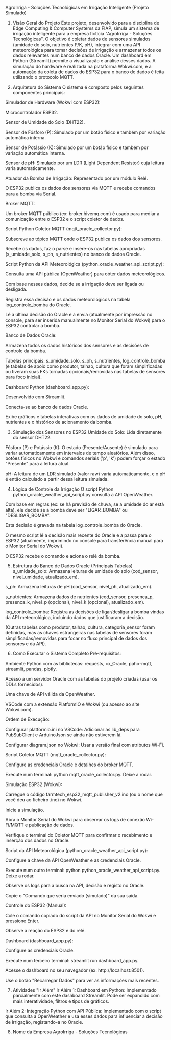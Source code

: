 AgroIrriga - Soluções Tecnológicas em Irrigação Inteligente (Projeto Simulado)
1. Visão Geral do Projeto
Este projeto, desenvolvido para a disciplina de Edge Computing & Computer Systems da FIAP, simula um sistema de irrigação inteligente para a empresa fictícia "AgroIrriga - Soluções Tecnológicas". O objetivo é coletar dados de sensores simulados (umidade do solo, nutrientes P/K, pH), integrar com uma API meteorológica para tomar decisões de irrigação e armazenar todos os dados relevantes num banco de dados Oracle. Um dashboard em Python (Streamlit) permite a visualização e análise desses dados. A simulação do hardware é realizada na plataforma Wokwi.com, e a automação da coleta de dados do ESP32 para o banco de dados é feita utilizando o protocolo MQTT.

2. Arquitetura do Sistema
O sistema é composto pelos seguintes componentes principais:

Simulador de Hardware (Wokwi com ESP32):

Microcontrolador ESP32.

Sensor de Umidade do Solo (DHT22).

Sensor de Fósforo (P): Simulado por um botão físico e também por variação automática interna.

Sensor de Potássio (K): Simulado por um botão físico e também por variação automática interna.

Sensor de pH: Simulado por um LDR (Light Dependent Resistor) cuja leitura varia automaticamente.

Atuador da Bomba de Irrigação: Representado por um módulo Relé.

O ESP32 publica os dados dos sensores via MQTT e recebe comandos para a bomba via Serial.

Broker MQTT:

Um broker MQTT público (ex: broker.hivemq.com) é usado para mediar a comunicação entre o ESP32 e o script coletor de dados.

Script Python Coletor MQTT (mqtt_oracle_collector.py):

Subscreve ao tópico MQTT onde o ESP32 publica os dados dos sensores.

Recebe os dados, faz o parse e insere-os nas tabelas apropriadas (s_umidade_solo, s_ph, s_nutrientes) no banco de dados Oracle.

Script Python da API Meteorológica (python_oracle_weather_api_script.py):

Consulta uma API pública (OpenWeather) para obter dados meteorológicos.

Com base nesses dados, decide se a irrigação deve ser ligada ou desligada.

Registra essa decisão e os dados meteorológicos na tabela log_controle_bomba do Oracle.

Lê a última decisão do Oracle e a envia (atualmente por impressão no console, para ser inserida manualmente no Monitor Serial do Wokwi) para o ESP32 controlar a bomba.

Banco de Dados Oracle:

Armazena todos os dados históricos dos sensores e as decisões de controle da bomba.

Tabelas principais: s_umidade_solo, s_ph, s_nutrientes, log_controle_bomba (e tabelas de apoio como produtor, talhao, cultura que foram simplificadas ou tiveram suas FKs tornadas opcionais/removidas nas tabelas de sensores para foco inicial).

Dashboard Python (dashboard_app.py):

Desenvolvido com Streamlit.

Conecta-se ao banco de dados Oracle.

Exibe gráficos e tabelas interativas com os dados de umidade do solo, pH, nutrientes e o histórico de acionamento da bomba.

3. Simulação dos Sensores no ESP32
Umidade do Solo: Lida diretamente do sensor DHT22.

Fósforo (P) e Potássio (K): O estado (Presente/Ausente) é simulado para variar automaticamente em intervalos de tempo aleatórios. Além disso, botões físicos no Wokwi e comandos seriais ('p', 'k') podem forçar o estado "Presente" para a leitura atual.

pH: A leitura de um LDR simulado (valor raw) varia automaticamente, e o pH é então calculado a partir dessa leitura simulada.

4. Lógica de Controle da Irrigação
O script Python python_oracle_weather_api_script.py consulta a API OpenWeather.

Com base em regras (ex: se há previsão de chuva, se a umidade do ar está alta), ele decide se a bomba deve ser "LIGAR_BOMBA" ou "DESLIGAR_BOMBA".

Esta decisão é gravada na tabela log_controle_bomba do Oracle.

O mesmo script lê a decisão mais recente do Oracle e a passa para o ESP32 (atualmente, imprimindo no console para transferência manual para o Monitor Serial do Wokwi).

O ESP32 recebe o comando e aciona o relé da bomba.

5. Estrutura do Banco de Dados Oracle (Principais Tabelas)
s_umidade_solo: Armazena leituras de umidade do solo (cod_sensor, nivel_umidade, atualizado_em).

s_ph: Armazena leituras de pH (cod_sensor, nivel_ph, atualizado_em).

s_nutrientes: Armazena dados de nutrientes (cod_sensor, presenca_p, presenca_k, nivel_p (opcional), nivel_k (opcional), atualizado_em).

log_controle_bomba: Registra as decisões de ligar/desligar a bomba vindas da API meteorológica, incluindo dados que justificaram a decisão.

(Outras tabelas como produtor, talhao, cultura, categoria_sensor foram definidas, mas as chaves estrangeiras nas tabelas de sensores foram simplificadas/removidas para focar no fluxo principal de dados dos sensores e da API).

6. Como Executar o Sistema Completo
Pré-requisitos:

Ambiente Python com as bibliotecas: requests, cx_Oracle, paho-mqtt, streamlit, pandas, plotly.

Acesso a um servidor Oracle com as tabelas do projeto criadas (usar os DDLs fornecidos).

Uma chave de API válida da OpenWeather.

VSCode com a extensão PlatformIO e Wokwi (ou acesso ao site Wokwi.com).

Ordem de Execução:

Configurar platformio.ini no VSCode: Adicionar as lib_deps para PubSubClient e ArduinoJson se ainda não estiverem lá.

Configurar diagram.json no Wokwi: Usar a versão final com atributos Wi-Fi.

Script Coletor MQTT (mqtt_oracle_collector.py):

Configure as credenciais Oracle e detalhes do broker MQTT.

Execute num terminal: python mqtt_oracle_collector.py. Deixe a rodar.

Simulação ESP32 (Wokwi):

Carregue o código farmtech_esp32_mqtt_publisher_v2.ino (ou o nome que você deu ao ficheiro .ino) no Wokwi.

Inicie a simulação.

Abra o Monitor Serial do Wokwi para observar os logs de conexão Wi-Fi/MQTT e publicação de dados.

Verifique o terminal do Coletor MQTT para confirmar o recebimento e inserção dos dados no Oracle.

Script da API Meteorológica (python_oracle_weather_api_script.py):

Configure a chave da API OpenWeather e as credenciais Oracle.

Execute num outro terminal: python python_oracle_weather_api_script.py. Deixe a rodar.

Observe os logs para a busca na API, decisão e registo no Oracle.

Copie o "Comando que seria enviado (simulado)" da sua saída.

Controle do ESP32 (Manual):

Cole o comando copiado do script da API no Monitor Serial do Wokwi e pressione Enter.

Observe a reação do ESP32 e do relé.

Dashboard (dashboard_app.py):

Configure as credenciais Oracle.

Execute num terceiro terminal: streamlit run dashboard_app.py.

Acesse o dashboard no seu navegador (ex: http://localhost:8501).

Use o botão "Recarregar Dados" para ver as informações mais recentes.

7. Atividades "Ir Além"
Ir Além 1: Dashboard em Python: Implementado parcialmente com este dashboard Streamlit. Pode ser expandido com mais interatividade, filtros e tipos de gráficos.

Ir Além 2: Integração Python com API Pública: Implementado com o script que consulta a OpenWeather e usa esses dados para influenciar a decisão de irrigação, registando-a no Oracle.

8. Nome da Empresa
AgroIrriga - Soluções Tecnológicas